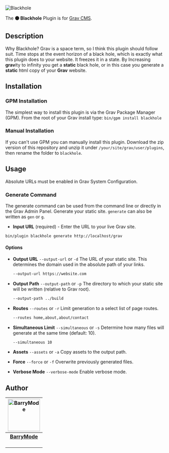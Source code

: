 ![Blackhole](https://user-images.githubusercontent.com/5648875/33234047-8bd21c26-d1e5-11e7-80d3-aa98f22235c6.png)

The **⚫ Blackhole** Plugin is for [Grav CMS](http://github.com/getgrav/grav).

## Description

Why Blackhole? Grav is a space term, so I think this plugin should follow suit. Time stops at the event horizon of a black hole, which is exactly what this plugin does to your website. It freezes it in a state. By Increasing **grav**ity to infinity you get a **static** black hole, or in this case you generate a **static** html copy of your **Grav** website.

## Installation

### GPM Installation

The simplest way to install this plugin is via the Grav Package Manager (GPM). From the root of your Grav install type:
`bin/gpm install blackhole`

### Manual Installation

If you can't use GPM you can manually install this plugin. Download the zip version of this repository and unzip it under `/your/site/grav/user/plugins`, then rename the folder to `blackhole`.

## Usage

Absolute URLs must be enabled in Grav System Configuration.

### Generate Command

The generate command can be used from the command line or directly in the Grav Admin Panel. Generate your static site. `generate` can also be written as `gen` or `g`.

- **Input URL** (required) - Enter the URL to your live Grav site.

```bash
bin/plugin blackhole generate http://localhost/grav
```

#### Options

- **Output URL** `--output-url` or `-d`
  The URL of your static site. This determines the domain used in the absolute path of your links.

  ```bash
  --output-url https://website.com
  ```

- **Output Path** `--output-path` or `-p`
  The directory to which your static site will be written (relative to Grav root).

  ```bash
  --output-path ../build
  ```

- **Routes** `--routes` or `-r`
  Limit generation to a select list of page routes.

  ```bash
  --routes home,about,about/contact
  ```

- **Simultaneous Limit** `--simultaneous` or `-s`
  Determine how many files will generate at the same time (default: 10).

  ```bash
  --simultaneous 10
  ```

- **Assets** `--assets` or `-a`
  Copy assets to the output path.

- **Force** `--force` or `-f`
  Overwrite previously generated files.

- **Verbose Mode** `--verbose-mode`
  Enable verbose mode.

## Author

<table>
  <thead>
    <tr>
      <th valign="middle" align="center">
        <a href="https://barrymode.com"><img alt="BarryMode" src="https://avatars3.githubusercontent.com/u/5648875?v=2&s=200" width="100" height="100"></a>
      </th>
    </tr>
  </thead>
  <tbody>
    <tr>
      <td valign="middle" align="center">
        <a href="https://barrymode.com"><strong>BarryMode</strong></a><br>
        <a href="https://www.youtube.com/barrymode"><img src="https://cdn.jsdelivr.net/npm/simple-icons@latest/icons/youtube.svg" width="16" height="16"></a> <a href="https://github.com/barrymode"><img src="https://cdn.jsdelivr.net/npm/simple-icons@latest/icons/github.svg" width="16" height="16"></a>
      </td>
    </tr>
  </tbody>
</table>


